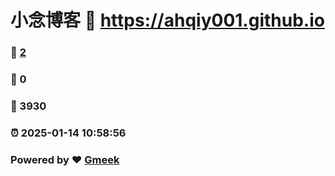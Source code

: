 # 小念博客 :link: https://ahqiy001.github.io 
### :page_facing_up: [2](https://ahqiy001.github.io/tag.html) 
### :speech_balloon: 0 
### :hibiscus: 3930 
### :alarm_clock: 2025-01-14 10:58:56 
### Powered by :heart: [Gmeek](https://github.com/Meekdai/Gmeek)
